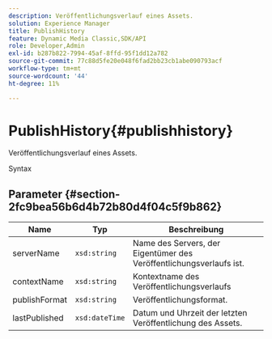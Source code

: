```yaml
---
description: Veröffentlichungsverlauf eines Assets.
solution: Experience Manager
title: PublishHistory
feature: Dynamic Media Classic,SDK/API
role: Developer,Admin
exl-id: b287b822-7994-45af-8ffd-95f1dd12a782
source-git-commit: 77c88d5fe20e048f6fad2bb23cb1abe090793acf
workflow-type: tm+mt
source-wordcount: '44'
ht-degree: 11%

---
```


# PublishHistory{#publishhistory}

Veröffentlichungsverlauf eines Assets.

Syntax

## Parameter {#section-2fc9bea56b6d4b72b80d4f04c5f9b862}

| Name | Typ | Beschreibung |
|---|---|---|
| serverName | `xsd:string` | Name des Servers, der Eigentümer des Veröffentlichungsverlaufs ist. |
| contextName | `xsd:string` | Kontextname des Veröffentlichungsverlaufs |
| publishFormat | `xsd:string` | Veröffentlichungsformat. |
| lastPublished | `xsd:dateTime` | Datum und Uhrzeit der letzten Veröffentlichung des Assets. |
